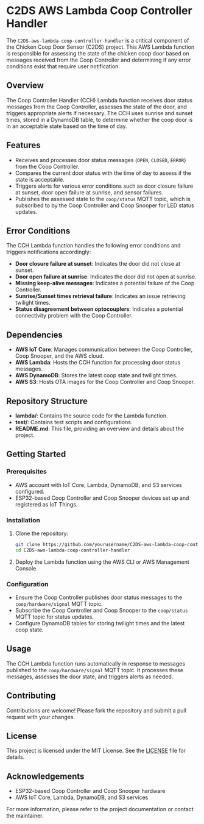 # C2DS AWS Lambda Coop Controller Handler

The `C2DS-aws-lambda-coop-controller-handler` is a critical component of the Chicken Coop Door Sensor (C2DS) project.
This AWS Lambda function is responsible for assessing the state of the chicken coop door based on messages received from
the Coop Controller and determining if any error conditions exist that require user notification.

## Overview

The Coop Controller Handler (CCH) Lambda function receives door status messages from the Coop Controller, assesses the
state of the door, and triggers appropriate alerts if necessary. The CCH uses sunrise and sunset times, stored in a
DynamoDB table, to determine whether the coop door is in an acceptable state based on the time of day.

## Features

- Receives and processes door status messages (`OPEN`, `CLOSED`, `ERROR`) from the Coop Controller.
- Compares the current door status with the time of day to assess if the state is acceptable.
- Triggers alerts for various error conditions such as door closure failure at sunset, door open failure at sunrise, and
  sensor failures.
- Publishes the assessed state to the `coop/status` MQTT topic, which is subscribed to by the Coop Controller and Coop
  Snooper for LED status updates.

## Error Conditions

The CCH Lambda function handles the following error conditions and triggers notifications accordingly:

- **Door closure failure at sunset**: Indicates the door did not close at sunset.
- **Door open failure at sunrise**: Indicates the door did not open at sunrise.
- **Missing keep-alive messages**: Indicates a potential failure of the Coop Controller.
- **Sunrise/Sunset times retrieval failure**: Indicates an issue retrieving twilight times.
- **Status disagreement between optocouplers**: Indicates a potential connectivity problem with the Coop Controller.

## Dependencies

- **AWS IoT Core**: Manages communication between the Coop Controller, Coop Snooper, and the AWS cloud.
- **AWS Lambda**: Hosts the CCH function for processing door status messages.
- **AWS DynamoDB**: Stores the latest coop state and twilight times.
- **AWS S3**: Hosts OTA images for the Coop Controller and Coop Snooper.

## Repository Structure

- **lambda/**: Contains the source code for the Lambda function.
- **test/**: Contains test scripts and configurations.
- **README.md**: This file, providing an overview and details about the project.

## Getting Started

### Prerequisites

- AWS account with IoT Core, Lambda, DynamoDB, and S3 services configured.
- ESP32-based Coop Controller and Coop Snooper devices set up and registered as IoT Things.

### Installation

1. Clone the repository:
    ```sh
    git clone https://github.com/yourusername/C2DS-aws-lambda-coop-controller-handler.git
    cd C2DS-aws-lambda-coop-controller-handler
    ```

2. Deploy the Lambda function using the AWS CLI or AWS Management Console.

### Configuration

- Ensure the Coop Controller publishes door status messages to the `coop/hardware/signal` MQTT topic.
- Subscribe the Coop Controller and Coop Snooper to the `coop/status` MQTT topic for status updates.
- Configure DynamoDB tables for storing twilight times and the latest coop state.

## Usage

The CCH Lambda function runs automatically in response to messages published to the `coop/hardware/signal` MQTT topic.
It processes these messages, assesses the door state, and triggers alerts as needed.

## Contributing

Contributions are welcome! Please fork the repository and submit a pull request with your changes.

## License

This project is licensed under the MIT License. See the [LICENSE](LICENSE) file for details.

## Acknowledgements

- ESP32-based Coop Controller and Coop Snooper hardware
- AWS IoT Core, Lambda, DynamoDB, and S3 services

For more information, please refer to the project documentation or contact the maintainer.

